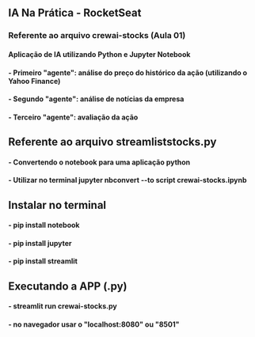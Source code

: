 ## IA Na Prática - RocketSeat

### Referente ao arquivo crewai-stocks (Aula 01)
#### Aplicação de IA utilizando Python e Jupyter Notebook
#### - Primeiro "agente": análise do preço do histórico da ação (utilizando o Yahoo Finance)
#### - Segundo "agente": análise de notícias da empresa
#### - Terceiro "agente": avaliação da ação

## Referente ao arquivo streamliststocks.py
#### - Convertendo o notebook para uma aplicação python
#### - Utilizar no terminal jupyter nbconvert --to script crewai-stocks.ipynb

## Instalar no terminal
#### - pip install notebook
#### - pip install jupyter
#### - pip install streamlit

## Executando a APP (.py)
#### - streamlit run crewai-stocks.py
#### - no navegador usar o "localhost:8080" ou "8501"
